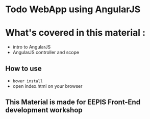 # Todo WebApp using AngularJS

# What's covered in this material : 
- intro to AngularJS
- AngularJS controller and scope

## How to use
- `bower install`
- open index.html on your browser

## This Material is made for EEPIS Front-End development workshop